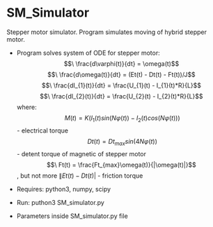 # SM_Simulator
Stepper motor simulator. Program simulates moving of hybrid stepper motor.
 - Program solves system of ODE for stepper motor:
$$\ \frac{d\varphi(t)}{dt} = \omega(t)$$
$$\ \frac{d\omega(t)}{dt} = (Et(t) - Dt(t) - Ft(t))/J$$
$$\ \frac{dI_{1}(t)}{dt} = \frac{U_{1}(t) - I_{1}(t)*R}{L}$$
$$\ \frac{dI_{2}(t)}{dt} = \frac{U_{2}(t) - I_{2}(t)*R}{L}$$
where:
$$\ M(t) = K(I_{1}(t)sin(N\varphi(t)) - I_{2}(t)cos(N\varphi(t)))$$ - electrical torque
$$\ Dt(t) = Dt_{max} sin(4N\varphi(t))$$ - detent torque of magnetic of stepper motor
$$\ Ft(t) = \frac{Ft_{max}\omega(t)}{|\omega(t)|}$$, but not more $\|Et(t) - Dt(t)|$ - friction torque

 - Requires: python3, numpy, scipy
 - Run:
puthon3 SM_simulator.py
 - Parameters inside SM_simulator.py file
